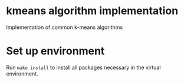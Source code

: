 # kmeans algorithm implementation

Implementation of common k-means algorithms

# Set up environment

Run `make install` to install all packages necessary in the virtual environment.

